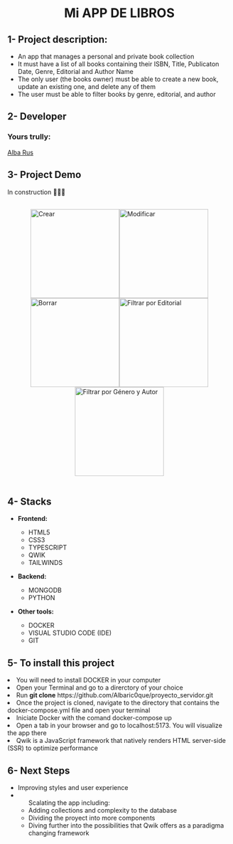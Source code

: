 <h1 align="center">Mi APP DE LIBROS</h1>

<h2> 1- Project description:</h2>
  <ul>
    <li>An app that manages a personal and private book collection</li>
    <li>It must have a list of all books containing their ISBN, Title, Publicaton Date, Genre, Editorial and Author Name</li>
    <li>The only user (the books owner) must be able to create a new book, update an existing one, and delete any of them</li>
    <li>The user must be able to filter books by genre, editorial, and author</li>
  </ul>

## 2- Developer

  ### Yours trully:
  
   [Alba Rus](https://github.com/Albaric0que)
  
  <h2> 3- Project Demo</h2> 
  <p>In construction 👩🏼‍🔧</p>

  <div style="heigth:auto; display:flex; flex-wrap: wrap; justify-content:center; padding:1rem">
    <img style="width:200px"; src="frontend/public/crear.gif" alt="Crear"/>
    <img style="width:200px"; src="frontend/public/modificar.gif" alt="Modificar"/>
    <img style="width:200px"; src="frontend/public/borrar.gif" alt="Borrar"/>
    <img style="width:200px"; src="frontend/public/editorial.gif" alt="Filtrar por Editorial"/>
    <img style="width:200px"; src="frontend/public/genero-autor.gif" alt="Filtrar por Género y Autor"/>
  </div>

<h2> 4- Stacks</h2>

* **Frontend:**
  <ul>
    <li>HTML5</li>
    <li>CSS3</li>
    <li>TYPESCRIPT</li>
    <li>QWIK</li>
    <li>TAILWINDS</li>
  </ul> 

* **Backend:**
  <ul>
    <li>MONGODB</li>
    <li>PYTHON</li>
  </ul>
  
* **Other tools:**   
  <ul>
    <li>DOCKER</li>
    <li>VISUAL STUDIO CODE (IDE)</li>
    <li>GIT</li>
  </ul>

<h2> 5- To install this project</h2>
  <li>You will need to install DOCKER in your computer</li>
  <li>Open your Terminal and go to a direrctory of your choice</li>
  <li>Run <b>git clone</b> https://github.com/Albaric0que/proyecto_servidor.git</li>
  <li>Once the project is cloned, navigate to the directory that contains the docker-compose.yml file and open your terminal</li>
  <li>Iniciate Docker with the comand docker-compose up</li>
  <li>Open a tab in your browser and go to localhost:5173. You will visualize the app there</li>
  <li>Qwik is a JavaScript framework that natively renders HTML server-side (SSR) to optimize performance </li>

<h2> 6- Next Steps</h2>
<ul>
  <li>Improving styles and user experience</li>
  <li>
    <ul>Scalating the app including:  
      <li>Adding collections and complexity to the database</li>
      <li>Dividing the proyect into more components</li>
      <li>Diving further into the possibilities that Qwik offers as a paradigma changing framework</li>
    </ul>
  </li>
</ul>







